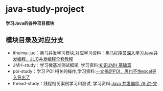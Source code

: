 # java-study-project
**学习Java的各种项目模块**

## 模块目录及对应分支


- itheima-juc：黑马并发学习模块,对应学习资料：[黑马程序员深入学习Java并发编程，JUC并发编程全套教程](https://www.bilibili.com/video/BV16J411h7Rd/?spm_id_from=333.337.search-card.all.click&vd_source=894a223b85ae44e61e16dcd1a7356db0)
- JMH-study：学习微基准测试框架, 学习资料:[初识JMH 基础篇](https://www.bilibili.com/video/BV1aT41177QZ/?spm_id_from=333.337.search-card.all.click&vd_source=67085386ad37b864cf255529b5a127f7)
- poi-study：学习 POI 相关的操作,学习资料:[一文搞定POI，再也不怕excel导入导出了](https://www.cnblogs.com/xiezhr/p/18065865)
- thread-study：线程相关案例学习和测试, 学习资料:[Java 并发编程 78 讲-完](https://lianglianglee.com/%E4%B8%93%E6%A0%8F/Java%20%E5%B9%B6%E5%8F%91%E7%BC%96%E7%A8%8B%2078%20%E8%AE%B2-%E5%AE%8C)